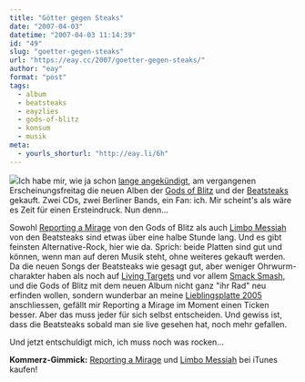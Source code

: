 ```yaml
---
title: "Götter gegen Steaks"
date: "2007-04-03"
datetime: "2007-04-03 11:14:39"
id: "49"
slug: "goetter-gegen-steaks"
url: "https://eay.cc/2007/goetter-gegen-steaks/"
author: "eay"
format: "post"
tags:
  - album
  - beatsteaks
  - eayzlies
  - gods-of-blitz
  - konsum
  - musik
meta:
  - yourls_shorturl: "http://eay.li/6h"
---
```


![](/uploads/2007/godssteaks.jpg)Ich habe mir, wie ja schon [lange angekündigt](//eay.cc/2007/neue-platten-braucht-der-schrank/), am vergangenen Erscheinungsfreitag die neuen Alben der [Gods of Blitz](http://www.godsofblitz.com/) und der [Beatsteaks](http://www.beatsteaks.org/) gekauft. Zwei CDs, zwei Berliner Bands, ein Fan: ich. Mir scheint's als wäre es Zeit für einen Ersteindruck. Nun denn...

Sowohl [Reporting a Mirage](http://www.amazon.de/exec/obidos/ASIN/B000NJLXEA/eayznet-21) von den Gods of Blitz als auch [Limbo Messiah](http://www.amazon.de/exec/obidos/ASIN/B000NVLF0K/eayznet-21) von den Beatsteaks sind etwas über eine halbe Stunde lang. Und es gibt feinsten Alternative-Rock, hier wie da. Sprich: beide Platten sind gut und können, wenn man auf deren Musik steht, ohne weiteres gekauft werden. Da die neuen Songs der Beatsteaks wie gesagt gut, aber weniger Ohrwurm- charakter haben als noch auf [Living Targets](http://www.amazon.de/exec/obidos/ASIN/B00005UBHO/eayznet-21) und vor allem [Smack Smash](http://www.amazon.de/exec/obidos/ASIN/B0001GQT3A/eayznet-21), und die Gods of Blitz mit dem neuen Album nicht ganz "ihr Rad" neu erfinden wollen, sondern wunderbar an meine [Lieblingsplatte 2005](http://www.amazon.de/exec/obidos/ASIN/B000B0QSXC/eayznet-21) anschliessen, gefällt mir Reporting a Mirage im Moment einen Ticken besser. Aber das muss jeder für sich selbst entscheiden. Und gewiss ist, dass die Beatsteaks sobald man sie live gesehen hat, noch mehr gefallen.

Und jetzt entschuldigt mich, ich muss noch was rocken...

**Kommerz-Gimmick:** [Reporting a Mirage](http://clk.tradedoubler.com/click?p=23761&a=1380002&url=http%3A%2F%2Fphobos.apple.com%2FWebObjects%2FMZStore.woa%2Fwa%2FviewAlbum%3Fi%3D219774568%26id%3D219774515%26s%3D143443%26partnerId%3D2003) und [Limbo Messiah](http://clk.tradedoubler.com/click?p=23761&a=1380002&url=http%3A%2F%2Fphobos.apple.com%2FWebObjects%2FMZStore.woa%2Fwa%2FviewAlbum%3Fi%3D220365790%26id%3D220365788%26s%3D143443%26partnerId%3D2003) bei iTunes kaufen!
